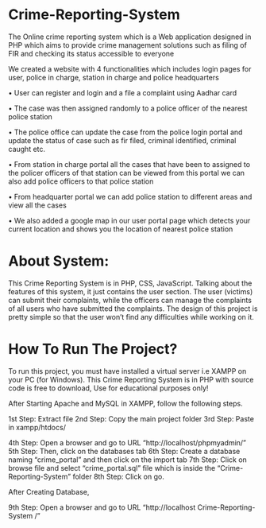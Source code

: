 # Crime-Reporting-System

The Online crime reporting system which is a Web application designed in PHP which aims to provide crime management solutions such as filing of FIR and checking its status accessible to everyone

We created a website with 4 functionalities which includes login pages for user, police in charge, station in charge and police headquarters

• User can register and login and a file a complaint using Aadhar card

• The case was then assigned randomly to a police officer of the nearest police station

• The police office can update the case from the police login portal and update the status of case such as fir filed, criminal identified, criminal caught etc.

• From station in charge portal all the cases that have been to assigned to the policer officers of that station can be viewed from this portal we can also add police officers to that police station

• From headquarter portal we can add police station to different areas and view all the cases

• We also added a google map in our user portal page which detects your current location and shows you the location of nearest police station

# About System:

This Crime Reporting System is in PHP, CSS, JavaScript. Talking about the features of this system, it just contains the user section. The user (victims) can submit their complaints, while the officers can manage the complaints of all users who have submitted the complaints. The design of this project is pretty simple so that the user won’t find any difficulties while working on it.

# How To Run The Project?

To run this project, you must have installed a virtual server i.e XAMPP on your PC (for Windows). This Crime Reporting System is in PHP with source code is free to download, Use for educational purposes only!

After Starting Apache and MySQL in XAMPP, follow the following steps.

1st Step: Extract file
2nd Step: Copy the main project folder
3rd Step: Paste in xampp/htdocs/

4th Step: Open a browser and go to URL “http://localhost/phpmyadmin/”
5th Step: Then, click on the databases tab
6th Step: Create a database naming “crime_portal” and then click on the import tab
7th Step: Click on browse file and select “crime_portal.sql” file which is inside the “Crime-Reporting-System” folder
8th Step: Click on go.

After Creating Database,

9th Step: Open a browser and go to URL “http://localhost Crime-Reporting-System /”
